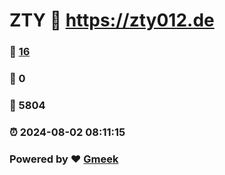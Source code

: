 # ZTY :link: https://zty012.de 
### :page_facing_up: [16](https://zty012.de/tag.html) 
### :speech_balloon: 0 
### :hibiscus: 5804 
### :alarm_clock: 2024-08-02 08:11:15 
### Powered by :heart: [Gmeek](https://github.com/Meekdai/Gmeek)
